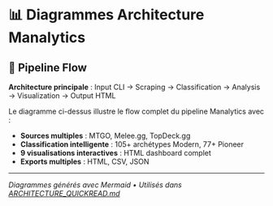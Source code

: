 # 📊 Diagrammes Architecture Manalytics

## 🔄 Pipeline Flow

**Architecture principale** : Input CLI → Scraping → Classification → Analysis → Visualization → Output HTML

Le diagramme ci-dessus illustre le flow complet du pipeline Manalytics avec :

- **Sources multiples** : MTGO, Melee.gg, TopDeck.gg
- **Classification intelligente** : 105+ archétypes Modern, 77+ Pioneer
- **9 visualisations interactives** : HTML dashboard complet
- **Exports multiples** : HTML, CSV, JSON

---

*Diagrammes générés avec Mermaid • Utilisés dans [ARCHITECTURE_QUICKREAD.md](../ARCHITECTURE_QUICKREAD.md)*
